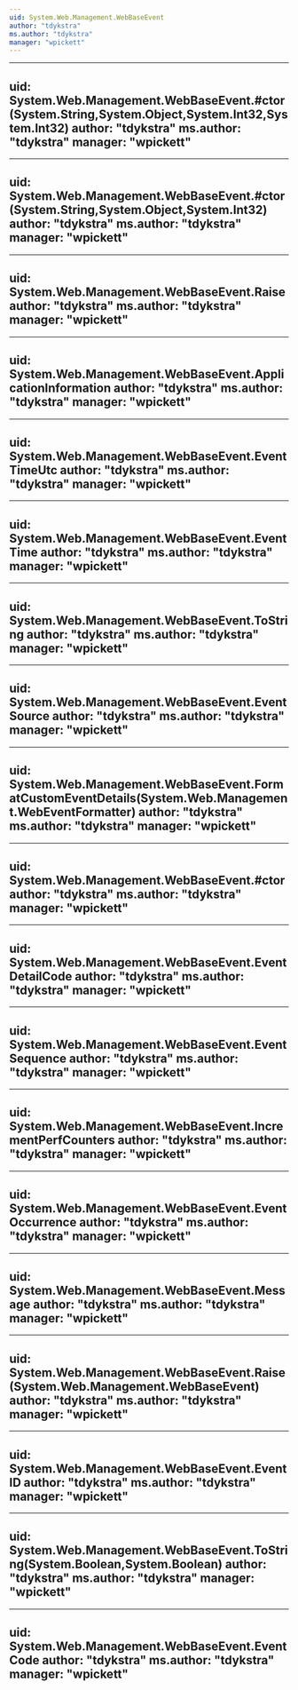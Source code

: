 ```yaml
---
uid: System.Web.Management.WebBaseEvent
author: "tdykstra"
ms.author: "tdykstra"
manager: "wpickett"
---
```


---
uid: System.Web.Management.WebBaseEvent.#ctor(System.String,System.Object,System.Int32,System.Int32)
author: "tdykstra"
ms.author: "tdykstra"
manager: "wpickett"
---

---
uid: System.Web.Management.WebBaseEvent.#ctor(System.String,System.Object,System.Int32)
author: "tdykstra"
ms.author: "tdykstra"
manager: "wpickett"
---

---
uid: System.Web.Management.WebBaseEvent.Raise
author: "tdykstra"
ms.author: "tdykstra"
manager: "wpickett"
---

---
uid: System.Web.Management.WebBaseEvent.ApplicationInformation
author: "tdykstra"
ms.author: "tdykstra"
manager: "wpickett"
---

---
uid: System.Web.Management.WebBaseEvent.EventTimeUtc
author: "tdykstra"
ms.author: "tdykstra"
manager: "wpickett"
---

---
uid: System.Web.Management.WebBaseEvent.EventTime
author: "tdykstra"
ms.author: "tdykstra"
manager: "wpickett"
---

---
uid: System.Web.Management.WebBaseEvent.ToString
author: "tdykstra"
ms.author: "tdykstra"
manager: "wpickett"
---

---
uid: System.Web.Management.WebBaseEvent.EventSource
author: "tdykstra"
ms.author: "tdykstra"
manager: "wpickett"
---

---
uid: System.Web.Management.WebBaseEvent.FormatCustomEventDetails(System.Web.Management.WebEventFormatter)
author: "tdykstra"
ms.author: "tdykstra"
manager: "wpickett"
---

---
uid: System.Web.Management.WebBaseEvent.#ctor
author: "tdykstra"
ms.author: "tdykstra"
manager: "wpickett"
---

---
uid: System.Web.Management.WebBaseEvent.EventDetailCode
author: "tdykstra"
ms.author: "tdykstra"
manager: "wpickett"
---

---
uid: System.Web.Management.WebBaseEvent.EventSequence
author: "tdykstra"
ms.author: "tdykstra"
manager: "wpickett"
---

---
uid: System.Web.Management.WebBaseEvent.IncrementPerfCounters
author: "tdykstra"
ms.author: "tdykstra"
manager: "wpickett"
---

---
uid: System.Web.Management.WebBaseEvent.EventOccurrence
author: "tdykstra"
ms.author: "tdykstra"
manager: "wpickett"
---

---
uid: System.Web.Management.WebBaseEvent.Message
author: "tdykstra"
ms.author: "tdykstra"
manager: "wpickett"
---

---
uid: System.Web.Management.WebBaseEvent.Raise(System.Web.Management.WebBaseEvent)
author: "tdykstra"
ms.author: "tdykstra"
manager: "wpickett"
---

---
uid: System.Web.Management.WebBaseEvent.EventID
author: "tdykstra"
ms.author: "tdykstra"
manager: "wpickett"
---

---
uid: System.Web.Management.WebBaseEvent.ToString(System.Boolean,System.Boolean)
author: "tdykstra"
ms.author: "tdykstra"
manager: "wpickett"
---

---
uid: System.Web.Management.WebBaseEvent.EventCode
author: "tdykstra"
ms.author: "tdykstra"
manager: "wpickett"
---
